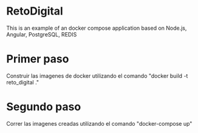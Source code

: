 # RetoDigital
This is an example of an docker compose application based on Node.js, Angular, PostgreSQL, REDIS

# Primer paso

Construir las imagenes de docker utilizando el comando "docker build -t reto_digital ."

# Segundo paso

Correr las imagenes creadas utilizando el comando "docker-compose up"


